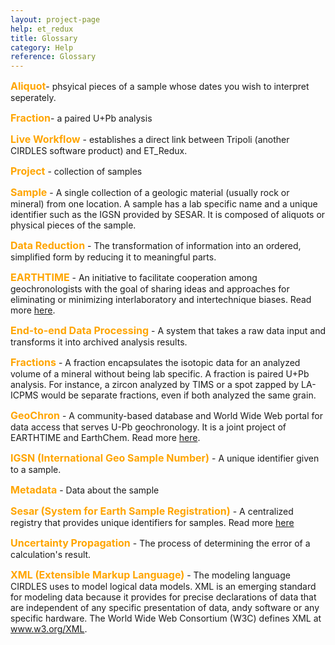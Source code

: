 ```yaml
---
layout: project-page
help: et_redux
title: Glossary
category: Help
reference: Glossary
---
```


<p id="aliquot"><font size="3" color="orange"> <b>Aliquot</b></font>- phsyical pieces of a sample whose dates you wish to interpret seperately.</p>

<p id="fraction"><font size="3" color="orange"> <b>Fraction</b></font>- a paired U+Pb analysis</p>

<p id="live_workflow"><font size="3" color="orange"> <b>Live Workflow</b></font> - establishes a direct link between Tripoli (another CIRDLES software product) and ET_Redux.</p>

<p id="project"> <font size="3" color="orange"> <b>Project</b></font> - collection of samples</p>

<p id="sample"><font size="3" color="orange"><b>Sample</b></font> - A single collection of a geologic material (usually rock or mineral) from one location. A sample has a lab specific name and a unique identifier such as the IGSN provided by SESAR. It is composed of aliquots or physical pieces of the sample.</p>

<p id="data_reduction"><font size="3" color="orange"><b>Data Reduction</b></font> - The transformation of information into an ordered, simplified form by reducing it to meaningful parts.</p>

<p id="earthtime"><font size="3" color="orange"><b>EARTHTIME</b></font> - An initiative to facilitate cooperation among geochronologists with the goal of sharing ideas and approaches for eliminating or minimizing interlaboratory and intertechnique biases. Read more <a href="http://www.earth-time.org">here</a>.</p>

<p id="end_to_end_data_processing"><font size="3" color="orange"><b>End-to-end Data Processing</b></font> - A system that takes a raw data input and transforms it into archived analysis results.</p>

<p id="fractions"><font size="3" color="orange"><b>Fractions</b></font> - A fraction encapsulates the isotopic data for an analyzed volume of a mineral without being lab specific. A fraction is paired U+Pb analysis. For instance, a zircon analyzed by TIMS or a spot zapped by LA-ICPMS would be separate fractions, even if both analyzed the same grain.</p>

<p id="geochron"><font size="3" color="orange"><b>GeoChron</b></font> - A community-based database and World Wide Web portal for data access that serves U-Pb geochronology. It is a joint project of EARTHTIME and EarthChem. Read more <a href="http://geochronportal.org">here</a>.</p>

<p id="igsn"><font size="3" color="orange"><b>IGSN (International Geo Sample Number)</b></font> - A unique identifier given to a sample.</p>

<p id="metadata"><font size="3" color="orange"><b>Metadata</b></font> - Data about the sample</p>

<p id="sesar"> <font size="3" color="orange"><b>Sesar (System for Earth Sample Registration)</b></font> - A centralized registry that provides unique identifiers for samples. Read more <a href="http://www.geosamples.org">here</a></p>

<p id="uncertainty_propagation"><font size="3" color="orange"><b>Uncertainty Propagation</b></font> - The process of determining the error of a calculation's result.</p>

<p id="xml"><font size="3" color="orange"><b>XML (Extensible Markup Language)</b></font> - The modeling language CIRDLES uses to model logical data models. XML is an emerging standard for modeling data because it provides for precise declarations of data that are independent of any specific presentation of data, andy software or any specific hardware. The World Wide Web Consortium (W3C) defines XML at <a href="http://www.w3.org/">www.w3.org/XML</a>.</p>

